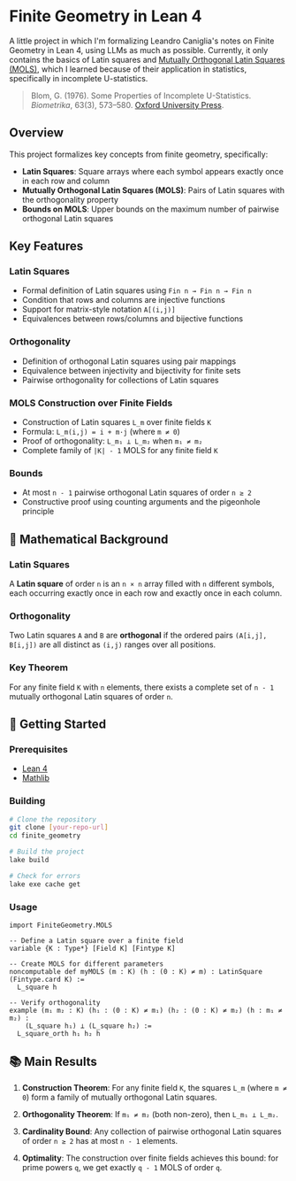 # Finite Geometry in Lean 4

A little project in which I'm formalizing Leandro Caniglia's notes on Finite Geometry in Lean 4, using LLMs as much as possible.
Currently, it only contains the basics of Latin squares and [Mutually Orthogonal Latin Squares (MOLS)](https://en.wikipedia.org/wiki/Mutually_orthogonal_Latin_squares), which I learned because of their application in statistics, specifically in incomplete U-statistics.
> Blom, G. (1976). Some Properties of Incomplete U-Statistics. *Biometrika*, 63(3), 573–580. [Oxford University Press](https://doi.org/10.2307/2335635).

## Overview

This project formalizes key concepts from finite geometry, specifically:

- **Latin Squares**: Square arrays where each symbol appears exactly once in each row and column
- **Mutually Orthogonal Latin Squares (MOLS)**: Pairs of Latin squares with the orthogonality property
- **Bounds on MOLS**: Upper bounds on the maximum number of pairwise orthogonal Latin squares

## Key Features

### Latin Squares

- Formal definition of Latin squares using `Fin n → Fin n → Fin n`
- Condition that rows and columns are injective functions
- Support for matrix-style notation `A[(i,j)]`
- Equivalences between rows/columns and bijective functions

### Orthogonality

- Definition of orthogonal Latin squares using pair mappings
- Equivalence between injectivity and bijectivity for finite sets
- Pairwise orthogonality for collections of Latin squares

### MOLS Construction over Finite Fields

- Construction of Latin squares `L_m` over finite fields `K`
- Formula: `L_m(i,j) = i + m·j` (where `m ≠ 0`)
- Proof of orthogonality: `L_m₁ ⊥ L_m₂` when `m₁ ≠ m₂`
- Complete family of `|K| - 1` MOLS for any finite field `K`

### Bounds

- At most `n - 1` pairwise orthogonal Latin squares of order `n ≥ 2`
- Constructive proof using counting arguments and the pigeonhole principle

## 🧮 Mathematical Background

### Latin Squares

A **Latin square** of order `n` is an `n × n` array filled with `n` different symbols, each occurring exactly once in each row and exactly once in each column.

### Orthogonality

Two Latin squares `A` and `B` are **orthogonal** if the ordered pairs `(A[i,j], B[i,j])` are all distinct as `(i,j)` ranges over all positions.

### Key Theorem

For any finite field `K` with `n` elements, there exists a complete set of `n - 1` mutually orthogonal Latin squares of order `n`.

## 🚀 Getting Started

### Prerequisites
- [Lean 4](https://leanprover.github.io/lean4/doc/setup.html)
- [Mathlib](https://github.com/leanprover-community/mathlib4)

### Building
```bash
# Clone the repository
git clone [your-repo-url]
cd finite_geometry

# Build the project
lake build

# Check for errors
lake exe cache get
```

### Usage
```lean
import FiniteGeometry.MOLS

-- Define a Latin square over a finite field
variable {K : Type*} [Field K] [Fintype K]

-- Create MOLS for different parameters
noncomputable def myMOLS (m : K) (h : (0 : K) ≠ m) : LatinSquare (Fintype.card K) :=
  L_square h

-- Verify orthogonality
example (m₁ m₂ : K) (h₁ : (0 : K) ≠ m₁) (h₂ : (0 : K) ≠ m₂) (h : m₁ ≠ m₂) :
    (L_square h₁) ⊥ (L_square h₂) :=
  L_square_orth h₁ h₂ h
```

## 📚 Main Results

1. **Construction Theorem**: For any finite field `K`, the squares `L_m` (where `m ≠ 0`) form a family of mutually orthogonal Latin squares.

2. **Orthogonality Theorem**: If `m₁ ≠ m₂` (both non-zero), then `L_m₁ ⊥ L_m₂`.

3. **Cardinality Bound**: Any collection of pairwise orthogonal Latin squares of order `n ≥ 2` has at most `n - 1` elements.

4. **Optimality**: The construction over finite fields achieves this bound: for prime powers `q`, we get exactly `q - 1` MOLS of order `q`.
